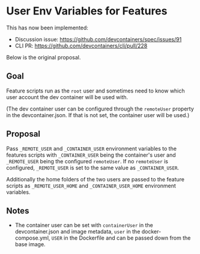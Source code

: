 # User Env Variables for Features

This has now been implemented:
* Discussion issue: https://github.com/devcontainers/spec/issues/91
* CLI PR: https://github.com/devcontainers/cli/pull/228

Below is the original proposal.

## Goal

Feature scripts run as the `root` user and sometimes need to know which user account the dev container will be used with.

(The dev container user can be configured through the `remoteUser` property in the devcontainer.json. If that is not set, the container user will be used.)

## Proposal

Pass `_REMOTE_USER` and `_CONTAINER_USER` environment variables to the features scripts with `_CONTAINER_USER` being the container's user and `_REMOTE_USER` being the configured `remoteUser`. If no `remoteUser` is configured, `_REMOTE_USER` is set to the same value as `_CONTAINER_USER`.

Additionally the home folders of the two users are passed to the feature scripts as `_REMOTE_USER_HOME` and `_CONTAINER_USER_HOME` environment variables.

## Notes

- The container user can be set with `containerUser` in the devcontainer.json and image metadata, `user` in the docker-compose.yml, `USER` in the Dockerfile and can be passed down from the base image.
